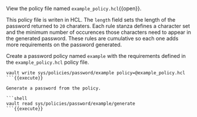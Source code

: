 View the policy file named `example_policy.hcl`{{open}}.

This policy file is writen in HCL. The `length` field sets the length of the
password returned to `20` charaters. Each rule stanza defines a character set
and the minimum number of occurences those characters need to appear in the
generated password. These rules are cumulative so each one adds more
requirements on the password generated.

Create a password policy named `example` with the requirements defined
in the `example_policy.hcl` policy file.

```shell
vault write sys/policies/password/example policy=@example_policy.hcl
```{{execute}}

Generate a password from the policy.

```shell
vault read sys/policies/password/example/generate
```{{execute}}
